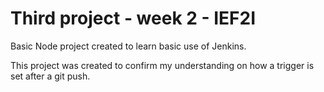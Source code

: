 # Third project - week 2 - IEF2I

Basic Node project created to learn basic use of Jenkins.

This project was created to confirm my understanding on how a trigger is set after a git push.
